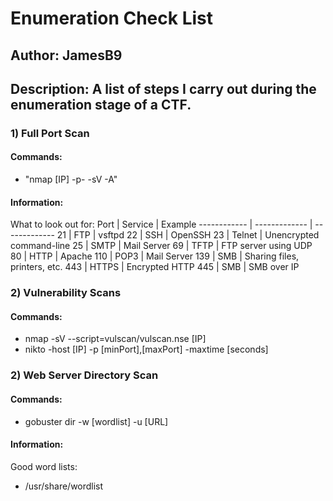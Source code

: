 # Enumeration Check List
## Author: JamesB9
## Description: A list of steps I carry out during the enumeration stage of a CTF.


### 1) Full Port Scan
#### Commands:
* "nmap [IP] -p- -sV -A"
#### Information:
What to look out for:
Port | Service | Example
------------ | ------------- | -------------
21 | FTP | vsftpd
22 | SSH | OpenSSH
23 | Telnet | Unencrypted command-line
25 | SMTP | Mail Server
69 | TFTP | FTP server using UDP
80 | HTTP | Apache
110 | POP3 | Mail Server
139 | SMB | Sharing files, printers, etc.
443 | HTTPS | Encrypted HTTP
445 | SMB | SMB over IP

### 2) Vulnerability Scans
#### Commands:
* nmap -sV --script=vulscan/vulscan.nse [IP]
* nikto -host [IP] -p [minPort],[maxPort] -maxtime [seconds]

### 2) Web Server Directory Scan
#### Commands:
* gobuster dir -w [wordlist] -u [URL]
#### Information:
Good word lists:
* /usr/share/wordlist
